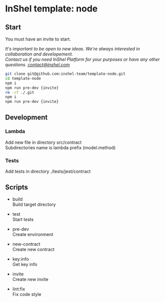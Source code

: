 # InShel template: node

## Start

You must have an invite to start.  

*It's important to be open to new ideas. We're always interested in collaboration and developement.  
Contact us if you need InShel Platform for your purposes or have any other questions.
[contact@inshel.com](mailto:contact@inshel.com)*

```bash
git clone git@github.com:inshel-team/template-node.git
cd template-node
npm i
npm run pre-dev {invite}
rm -rf ./.git
npm i
npm run pre-dev {invite}
```

## Development

### Lambda

Add new file in directory src/contract  
Subdirectories name is lambda prefix (model.method)

### Tests

Add tests in directory ./tests/jest/contract

## Scripts

- build  
Build target directory

- test  
Start tests

- pre-dev  
Create environment

- new-contract  
Create new contract

- key:info  
Get key info

- invite  
Create new invite

- lint:fix  
Fix code style